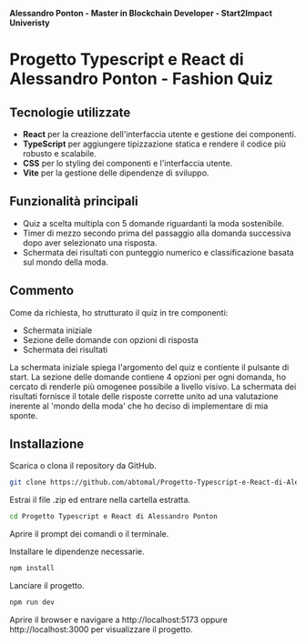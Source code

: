 **Alessandro Ponton - Master in Blockchain Developer - Start2Impact Univeristy**

# Progetto Typescript e React di Alessandro Ponton - Fashion Quiz

## Tecnologie utilizzate
- **React** per la creazione dell'interfaccia utente e gestione dei componenti.
- **TypeScript** per aggiungere tipizzazione statica e rendere il codice più robusto e scalabile.
- **CSS** per lo styling dei componenti e l'interfaccia utente.
- **Vite** per la gestione delle dipendenze di sviluppo.

## Funzionalità principali
- Quiz a scelta multipla con 5 domande riguardanti la moda sostenibile.
- Timer di mezzo secondo prima del passaggio alla domanda successiva dopo aver selezionato una risposta.
- Schermata dei risultati con punteggio numerico e classificazione basata sul mondo della moda.

## Commento
Come da richiesta, ho strutturato il quiz in tre componenti:

- Schermata iniziale
- Sezione delle domande con opzioni di risposta
- Schermata dei risultati

La schermata iniziale spiega l'argomento del quiz e contiente il pulsante di start.
La sezione delle domande contiene 4 opzioni per ogni domanda, ho cercato di renderle più omogenee possibile a livello visivo.
La schermata dei risultati fornisce il totale delle risposte corrette unito ad una valutazione inerente al 'mondo della moda' che ho deciso di implementare di mia sponte.

## Installazione

Scarica o clona il repository da GitHub.
```bash
git clone https://github.com/abtomal/Progetto-Typescript-e-React-di-Alessandro-Ponton.git
```

Estrai il file .zip ed entrare nella cartella estratta.
```bash
cd Progetto Typescript e React di Alessandro Ponton
```

Aprire il prompt dei comandi o il terminale.

Installare le dipendenze necessarie.
```bash
npm install
```

Lanciare il progetto.
```bash
npm run dev
```

Aprire il browser e navigare a http://localhost:5173 oppure http://localhost:3000 per visualizzare il progetto.